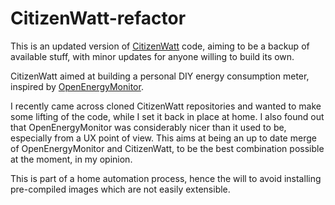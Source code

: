 CitizenWatt-refactor
====================

This is an updated version of [CitizenWatt](http://citizenwatt.paris/) code,
aiming to be a backup of available stuff, with minor updates for anyone
willing to build its own.

CitizenWatt aimed at building a personal DIY energy consumption meter,
inspired by [OpenEnergyMonitor](https://openenergymonitor.org/).

I recently came across cloned CitizenWatt repositories and wanted to make some
lifting of the code, while I set it back in place at home. I also found out
that OpenEnergyMonitor was considerably nicer than it used to be, especially
from a UX point of view. This aims at being an up to date merge of
OpenEnergyMonitor and CitizenWatt, to be the best combination possible at the
moment, in my opinion.

This is part of a home automation process, hence the will to avoid installing
pre-compiled images which are not easily extensible.
